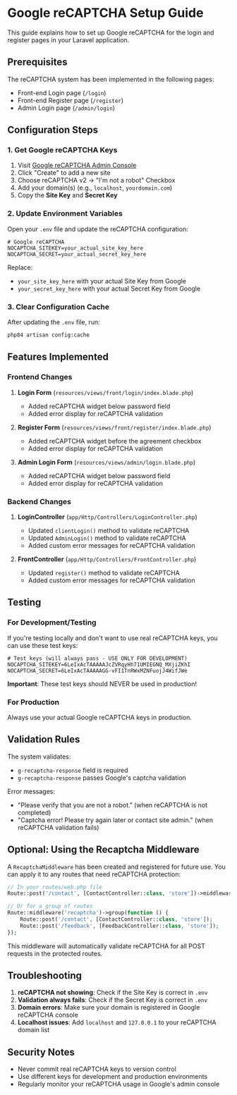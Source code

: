 # Google reCAPTCHA Setup Guide

This guide explains how to set up Google reCAPTCHA for the login and register pages in your Laravel application.

## Prerequisites

The reCAPTCHA system has been implemented in the following pages:
- Front-end Login page (`/login`)
- Front-end Register page (`/register`) 
- Admin Login page (`/admin/login`)

## Configuration Steps

### 1. Get Google reCAPTCHA Keys

1. Visit [Google reCAPTCHA Admin Console](https://www.google.com/recaptcha/admin)
2. Click "Create" to add a new site
3. Choose reCAPTCHA v2 → "I'm not a robot" Checkbox
4. Add your domain(s) (e.g., `localhost`, `yourdomain.com`)
5. Copy the **Site Key** and **Secret Key**

### 2. Update Environment Variables

Open your `.env` file and update the reCAPTCHA configuration:

```env
# Google reCAPTCHA
NOCAPTCHA_SITEKEY=your_actual_site_key_here
NOCAPTCHA_SECRET=your_actual_secret_key_here
```

Replace:
- `your_site_key_here` with your actual Site Key from Google
- `your_secret_key_here` with your actual Secret Key from Google

### 3. Clear Configuration Cache

After updating the `.env` file, run:

```bash
php84 artisan config:cache
```

## Features Implemented

### Frontend Changes

1. **Login Form** (`resources/views/front/login/index.blade.php`)
   - Added reCAPTCHA widget below password field
   - Added error display for reCAPTCHA validation

2. **Register Form** (`resources/views/front/register/index.blade.php`)
   - Added reCAPTCHA widget before the agreement checkbox
   - Added error display for reCAPTCHA validation

3. **Admin Login Form** (`resources/views/admin/login.blade.php`)
   - Added reCAPTCHA widget below password field
   - Added error display for reCAPTCHA validation

### Backend Changes

1. **LoginController** (`app/Http/Controllers/LoginController.php`)
   - Updated `clientLogin()` method to validate reCAPTCHA
   - Updated `AdminLogin()` method to validate reCAPTCHA
   - Added custom error messages for reCAPTCHA validation

2. **FrontController** (`app/Http/Controllers/FrontController.php`)
   - Updated `register()` method to validate reCAPTCHA
   - Added custom error messages for reCAPTCHA validation

## Testing

### For Development/Testing

If you're testing locally and don't want to use real reCAPTCHA keys, you can use these test keys:

```env
# Test keys (will always pass - USE ONLY FOR DEVELOPMENT)
NOCAPTCHA_SITEKEY=6LeIxAcTAAAAAJcZVRqyHh71UMIEGNQ_MXjiZKhI
NOCAPTCHA_SECRET=6LeIxAcTAAAAAGG-vFI1TnRWxMZNFuojJ4WifJWe
```

**Important**: These test keys should NEVER be used in production!

### For Production

Always use your actual Google reCAPTCHA keys in production.

## Validation Rules

The system validates:
- `g-recaptcha-response` field is required
- `g-recaptcha-response` passes Google's captcha validation

Error messages:
- "Please verify that you are not a robot." (when reCAPTCHA is not completed)
- "Captcha error! Please try again later or contact site admin." (when reCAPTCHA validation fails)

## Optional: Using the Recaptcha Middleware

A `RecaptchaMiddleware` has been created and registered for future use. You can apply it to any routes that need reCAPTCHA protection:

```php
// In your routes/web.php file
Route::post('/contact', [ContactController::class, 'store'])->middleware('recaptcha');

// Or for a group of routes
Route::middleware('recaptcha')->group(function () {
    Route::post('/contact', [ContactController::class, 'store']);
    Route::post('/feedback', [FeedbackController::class, 'store']);
});
```

This middleware will automatically validate reCAPTCHA for all POST requests in the protected routes.

## Troubleshooting

1. **reCAPTCHA not showing**: Check if the Site Key is correct in `.env`
2. **Validation always fails**: Check if the Secret Key is correct in `.env`
3. **Domain errors**: Make sure your domain is registered in Google reCAPTCHA console
4. **Localhost issues**: Add `localhost` and `127.0.0.1` to your reCAPTCHA domain list

## Security Notes

- Never commit real reCAPTCHA keys to version control
- Use different keys for development and production environments
- Regularly monitor your reCAPTCHA usage in Google's admin console

